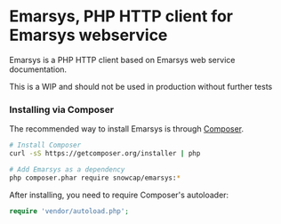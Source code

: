 Emarsys, PHP HTTP client for Emarsys webservice
================================================

Emarsys is a PHP HTTP client based on Emarsys web service documentation.

This is a WIP and should not be used in production without further tests

### Installing via Composer

The recommended way to install Emarsys is through [Composer](http://getcomposer.org).

```bash
# Install Composer
curl -sS https://getcomposer.org/installer | php

# Add Emarsys as a dependency
php composer.phar require snowcap/emarsys:*
```

After installing, you need to require Composer's autoloader:

```php
require 'vendor/autoload.php';
```